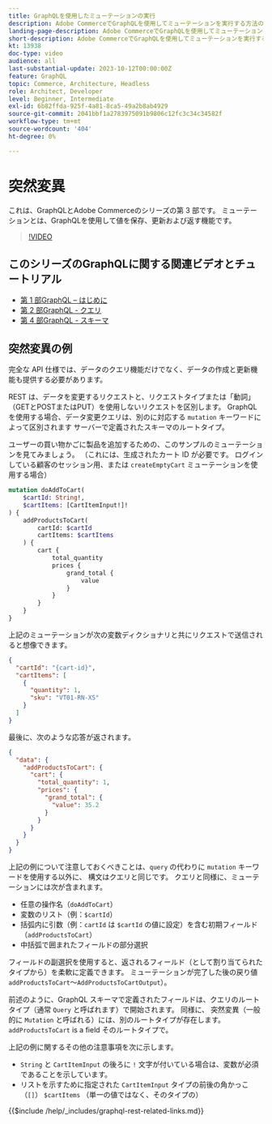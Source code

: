```yaml
---
title: GraphQLを使用したミューテーションの実行
description: Adobe CommerceでGraphQLを使用してミューテーションを実行する方法の概要を説明します。 [!DNL Magento Open Source] POST呼び出しを使用して最初のミューテーションを実行します。
landing-page-description: Adobe CommerceでGraphQLを使用してミューテーションを実行する方法の概要を説明します。 [!DNL Magento Open Source] POST呼び出しを使用して最初のミューテーションを実行します。
short-description: Adobe CommerceでGraphQLを使用してミューテーションを実行する方法の概要を説明します。 [!DNL Magento Open Source] POST呼び出しを使用して最初のミューテーションを実行します。
kt: 13938
doc-type: video
audience: all
last-substantial-update: 2023-10-12T00:00:00Z
feature: GraphQL
topic: Commerce, Architecture, Headless
role: Architect, Developer
level: Beginner, Intermediate
exl-id: 6b82ffda-925f-4a81-8ca5-49a2b8ab4929
source-git-commit: 2041bbf1a2783975091b9806c12fc3c34c34582f
workflow-type: tm+mt
source-wordcount: '404'
ht-degree: 0%

---
```


# 突然変異

これは、GraphQLとAdobe Commerceのシリーズの第 3 部です。 ミューテーションとは、GraphQLを使用して値を保存、更新および返す機能です。


>[!VIDEO](https://video.tv.adobe.com/v/3424121?learn=on)

## このシリーズのGraphQLに関する関連ビデオとチュートリアル

* [第 1 部GraphQL – はじめに](../graphql-rest/intro-graphql.md)
* [第 2 部GraphQL - クエリ](../graphql-rest/graphql-queries.md)
* [ 第 4 部GraphQL - スキーマ ](../graphql-rest/graphql-schema.md)

## 突然変異の例

完全な API 仕様では、データのクエリ機能だけでなく、データの作成と更新機能も提供する必要があります。

REST は、データを変更するリクエストと、リクエストタイプまたは「動詞」（GETとPOSTまたはPUT）を使用しないリクエストを区別します。
GraphQLを使用する場合、データ変更クエリは、別のに対応する `mutation` キーワードによって区別されます
サーバーで定義されたスキーマのルートタイプ。

ユーザーの買い物かごに製品を追加するための、このサンプルのミューテーションを見てみましょう。 （これには、生成されたカート ID が必要です。
ログインしている顧客のセッション用、または `createEmptyCart` ミューテーションを使用する場合）

```graphql
mutation doAddToCart(
    $cartId: String!,
    $cartItems: [CartItemInput!]!
) {
    addProductsToCart(
        cartId: $cartId
        cartItems: $cartItems
    ) {
        cart {
            total_quantity
            prices {
                grand_total {
                    value
                }
            }
        }
    }
}
```

上記のミューテーションが次の変数ディクショナリと共にリクエストで送信されると想像できます。

```json
{
  "cartId": "{cart-id}",
  "cartItems": [
    {
      "quantity": 1,
      "sku": "VT01-RN-XS"
    }
  ]
}
```

最後に、次のような応答が返されます。

```json
{
  "data": {
    "addProductsToCart": {
      "cart": {
        "total_quantity": 1,
        "prices": {
          "grand_total": {
            "value": 35.2
          }
        }
      }
    }
  }
}
```

上記の例について注意しておくべきことは、`query` の代わりに `mutation` キーワードを使用する以外に、
構文はクエリと同じです。 クエリと同様に、ミューテーションには次が含まれます。

* 任意の操作名（`doAddToCart`）
* 変数のリスト（例：`$cartId`）
* 括弧内に引数（例：`cartId` は `$cartId` の値に設定）を含む初期フィールド（`addProductsToCart`）
* 中括弧で囲まれたフィールドの部分選択

フィールドの副選択を使用すると、返されるフィールド（として割り当てられたタイプから）を柔軟に定義できます。
ミューテーションが完了した後の戻り値 `addProductsToCart`～`AddProductsToCartOutput`）。

前述のように、GraphQL スキーマで定義されたフィールドは、クエリのルートタイプ（通常 `Query` と呼ばれます）で開始されます。 同様に、
突然変異（一般的に `Mutation` と呼ばれる）には、別のルートタイプが存在します。 `addProductsToCart` is a field
そのルートタイプで。

上記の例に関するその他の注意事項を次に示します。

* `String` と `CartItemInput` の後ろに `!` 文字が付いている場合は、変数が必須であることを示しています。
* リストを示すために指定された `CartItemInput` タイプの前後の角かっこ（`[]`） `$cartItems`
（単一の値ではなく、そのタイプの）

{{$include /help/_includes/graphql-rest-related-links.md}}
